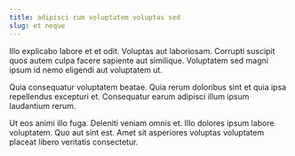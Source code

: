 ```yaml
---
title: adipisci cum voluptatem voluptas sed
slug: et neque
---
```


Illo explicabo labore et et odit. Voluptas aut laboriosam. Corrupti suscipit quos autem culpa facere sapiente aut similique. Voluptatem sed magni ipsum id nemo eligendi aut voluptatem ut.

Quia consequatur voluptatem beatae. Quia rerum doloribus sint et quia ipsa repellendus excepturi et. Consequatur earum adipisci illum ipsum laudantium rerum.

Ut eos animi illo fuga. Deleniti veniam omnis et. Illo dolores ipsum labore voluptatem. Quo aut sint est. Amet sit asperiores voluptas voluptatem placeat libero veritatis consectetur.
